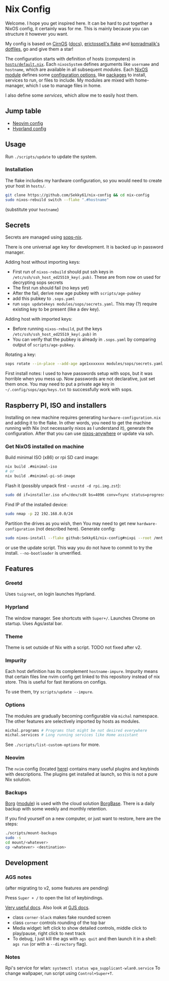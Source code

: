 # Nix Config

Welcome. I hope you get inspired here.
It can be hard to put together a NixOS config, it certainly was for me.
This is mainly because you can structure it however you want.

My config is based on [CirnOS](https://github.com/end-4/CirnOS) ([docs](https://end-4.github.io/dots-hyprland-wiki/en/i-i/02usage/)), [erictossell's flake](https://github.com/erictossell/nixflakes) and [konradmalik's dotfiles](https://github.com/konradmalik/dotfiles/tree/main), go and give them a star!

The configuration starts with definition of hosts (computers) in [`hosts/default.nix`](hosts/default.nix).
Each `nixosSystem` defines arguments like `username` and `hostname`, which are available in all subsequent *modules*.
Each [NixOS module](https://nixos.wiki/wiki/NixOS_modules) defines some [configuration options](https://search.nixos.org/options), like [packages](https://search.nixos.org/packages) to install, services to run, or files to include.
My modules are mixed with home-manager, which I use to manage files in home.

I also define some *services*, which allow me to easily host them.

## Jump table

- [Neovim config](modules/nvim/init.lua)
- [Hyprland config](modules/hyprland/)

## Usage

Run `./scripts/update` to update the system.

### Installation

The flake includes my hardware configuration, so you would need to create your host in `hosts/`.

```bash
git clone https://github.com/Sekky61/nix-config && cd nix-config
sudo nixos-rebuild switch --flake ".#hostname"
```
(substitute your `hostname`)

## Secrets

Secrets are managed using [sops-nix](https://github.com/Mic92/sops-nix).

There is one universal age key for development. It is backed up in password manager.

Adding host without importing keys:
- First run of `nixos-rebuild` should put ssh keys in `/etc/ssh/ssh_host_ed25519_key(.pub)`. These are from now on used for decrypting sops secrets
- The first run should fail (no keys yet)
- After the fail, derive new age pubkey with `scripts/age-pubkey`
- add this pubkey to `.sops.yaml`
- run `sops updatekeys modules/sops/secrets.yaml`. This may (?) require existing key to be present (like a dev key).

Adding host with imported keys:
- Before running `nixos-rebuild`, put the keys `/etc/ssh/ssh_host_ed25519_key(.pub)` in 
- You can verify that the pubkey is already in `.sops.yaml` by comparing output of `scripts/age-pubkey`.

Rotating a key:
```bash
sops rotate --in-place --add-age age1xxxxxxx modules/sops/secrets.yaml
```

First install notes:
I used to have passwords setup with sops, but it was horrible when you mess up.
Now passwords are not declarative, just set them once.
You may need to put a private age key in `~/.config/sops/age/keys.txt` to successfully work with sops.

## Raspberry PI, ISO and installers

Installing on new machine requires generating `hardware-configuration.nix` and adding it to the flake.
In other words, you need to get the machine running with Nix (not necessarily nixos as I understand it), generate the configuration. After that you can use [nixos-anywhere](https://github.com/nix-community/nixos-anywhere) or update via ssh.

### Get NixOS installed on machine

Build minimal ISO (x86) or rpi SD card image:
```bash
nix build .#minimal-iso
# or
nix build .#minimal-pi-sd-image
```

Flash it (possibly unpack first - `unzstd -d rpi.img.zst`):
```bash
sudo dd if=installer.iso of=/dev/sdX bs=4096 conv=fsync status=progress
```

Find IP of the installed device:
```bash
sudo nmap -p 22 192.168.0.0/24
```

Partition the drives as you wish, then You may need to get new `hardware-configuration` (not described here). Generate config:
```bash
sudo nixos-install --flake github:Sekky61/nix-config#nixpi --root /mnt --no-bootloader
```
or use the update script. This way you do not have to commit to try the install.
`--no-bootloader` is unverified.

## Features

<!-- Over time add some info about each chosen part of the system -->

### Greetd

Uses `tuigreet`, on login launches Hyprland.

### Hyprland

The window manager. See shortcuts with `Super+/`.
Launches Chrome on startup. Uses Ags/astal bar. 

### Theme

Theme is set outside of Nix with a script. TODO not fixed after v2.

### Impurity

Each host definition has its complement `hostname-impure`.
Impurity means that certain files line nvim config get linked to this repository instead of
nix store. This is useful for fast iterations on configs.

To use them, try `scripts/update --impure`.

### Options

The modules are gradually becoming configurable via `michal` namespace.
The other features are selectively imported by hosts as modules.

```nix
michal.programs # Programs that might be not desired everywhere
michal.services # Long running services like Home assistant
```

See `./scripts/list-custom-options` for more.

### Neovim

The `nvim` config (located [here](modules/nvim/init.lua)) contains many useful
plugins and keybinds with descriptions. The plugins get installed at launch, so
this is not a pure Nix solution.

### Backups

[Borg](https://borgbackup.readthedocs.io/en/stable/) ([module](modules/borg.nix)) is used with the cloud solution [BorgBase](https://www.borgbase.com/).
There is a daily backup with some weekly and monthly retention.

If you find yourself on a new computer, or just want to restore, here are the steps:

```bash
./scripts/mount-backups
sudo -s
cd mount/<whatever>
cp <whatever> <destination>
```

## Development

### AGS notes

(after migrating to v2, some features are pending)

Press `Super + /` to open the list of keybindings.

[Very useful docs](https://aylur.github.io/ags/). Also look at [GJS docs](https://gjs.guide/).

- class `corner-black` makes fake rounded screen
- class `corner` controls rounding of the top bar
- Media widget: left click to show detailed controls, middle click to play/pause, right click to next track
- To debug, I just kill the ags with `ags quit` and then launch it in a shell: `ags run` (or with a `--directory` flag).

### Notes 

Rpi's service for wlan: `systemctl status wpa_supplicant-wlan0.service`
To change wallpaper, run script using `Control+Super+T`.

